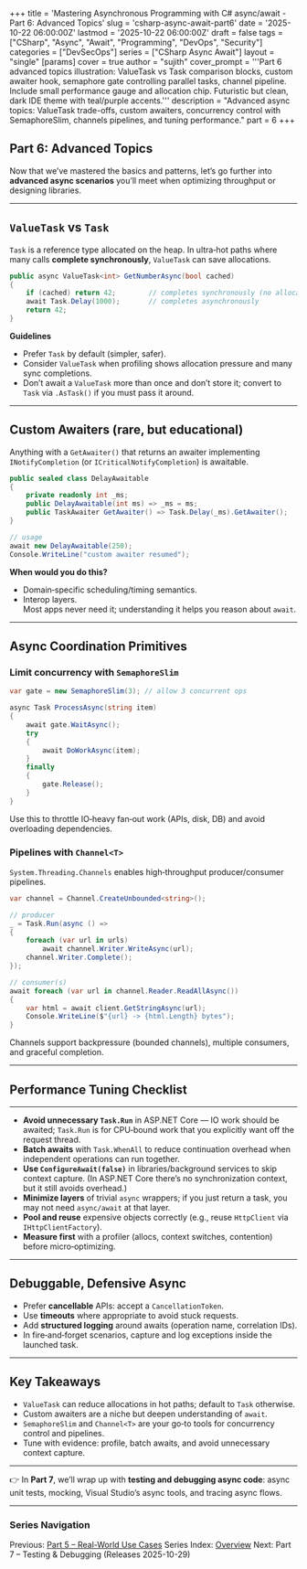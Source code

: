 +++
title = 'Mastering Asynchronous Programming with C# async/await - Part 6: Advanced Topics'
slug = 'csharp-async-await-part6'
date = '2025-10-22 06:00:00Z'
lastmod = '2025-10-22 06:00:00Z'
draft = false
tags = ["CSharp", "Async", "Await", "Programming", "DevOps", "Security"]
categories = ["DevSecOps"]
series = ["CSharp Async Await"]
layout = "single"
[params]
    cover = true
    author = "sujith"
    cover_prompt = '''Part 6 advanced topics illustration: ValueTask vs Task comparison blocks, custom awaiter hook, semaphore gate controlling parallel tasks, channel pipeline.
Include small performance gauge and allocation chip. Futuristic but clean, dark IDE theme with teal/purple accents.'''
description = "Advanced async topics: ValueTask trade-offs, custom awaiters, concurrency control with SemaphoreSlim, channels pipelines, and tuning performance."
part = 6
+++

## Part 6: Advanced Topics

Now that we’ve mastered the basics and patterns, let’s go further into **advanced async scenarios** you’ll meet when optimizing throughput or designing libraries.

---

## `ValueTask` vs `Task`

`Task` is a reference type allocated on the heap. In ultra‑hot paths where many calls **complete synchronously**, `ValueTask` can save allocations.

```csharp
public async ValueTask<int> GetNumberAsync(bool cached)
{
    if (cached) return 42;        // completes synchronously (no allocation)
    await Task.Delay(1000);       // completes asynchronously
    return 42;
}
```

**Guidelines**  

- Prefer `Task` by default (simpler, safer).  
- Consider `ValueTask` when profiling shows allocation pressure and many sync completions.  
- Don’t await a `ValueTask` more than once and don’t store it; convert to `Task` via `.AsTask()` if you must pass it around.

---

## Custom Awaiters (rare, but educational)

Anything with a `GetAwaiter()` that returns an awaiter implementing `INotifyCompletion` (or `ICriticalNotifyCompletion`) is awaitable.

```csharp
public sealed class DelayAwaitable
{
    private readonly int _ms;
    public DelayAwaitable(int ms) => _ms = ms;
    public TaskAwaiter GetAwaiter() => Task.Delay(_ms).GetAwaiter();
}

// usage
await new DelayAwaitable(250);
Console.WriteLine("custom awaiter resumed");
```

**When would you do this?**  

- Domain‑specific scheduling/timing semantics.  
- Interop layers.  
Most apps never need it; understanding it helps you reason about `await`.

---

## Async Coordination Primitives

### Limit concurrency with `SemaphoreSlim`

```csharp
var gate = new SemaphoreSlim(3); // allow 3 concurrent ops

async Task ProcessAsync(string item)
{
    await gate.WaitAsync();
    try
    {
        await DoWorkAsync(item);
    }
    finally
    {
        gate.Release();
    }
}
```

Use this to throttle IO‑heavy fan‑out work (APIs, disk, DB) and avoid overloading dependencies.

### Pipelines with `Channel<T>`

`System.Threading.Channels` enables high‑throughput producer/consumer pipelines.

```csharp
var channel = Channel.CreateUnbounded<string>();

// producer
_ = Task.Run(async () =>
{
    foreach (var url in urls)
        await channel.Writer.WriteAsync(url);
    channel.Writer.Complete();
});

// consumer(s)
await foreach (var url in channel.Reader.ReadAllAsync())
{
    var html = await client.GetStringAsync(url);
    Console.WriteLine($"{url} -> {html.Length} bytes");
}
```

Channels support backpressure (bounded channels), multiple consumers, and graceful completion.

---

## Performance Tuning Checklist

---

- **Avoid unnecessary `Task.Run`** in ASP.NET Core — IO work should be awaited; `Task.Run` is for CPU‑bound work that you explicitly want off the request thread.  
- **Batch awaits** with `Task.WhenAll` to reduce continuation overhead when independent operations can run together.  
- **Use `ConfigureAwait(false)`** in libraries/background services to skip context capture. (In ASP.NET Core there’s no synchronization context, but it still avoids overhead.)  
- **Minimize layers** of trivial `async` wrappers; if you just return a task, you may not need `async/await` at that layer.  
- **Pool and reuse** expensive objects correctly (e.g., reuse `HttpClient` via `IHttpClientFactory`).  
- **Measure first** with a profiler (allocs, context switches, contention) before micro‑optimizing.

---

## Debuggable, Defensive Async

- Prefer **cancellable** APIs: accept a `CancellationToken`.  
- Use **timeouts** where appropriate to avoid stuck requests.  
- Add **structured logging** around awaits (operation name, correlation IDs).  
- In fire‑and‑forget scenarios, capture and log exceptions inside the launched task.

---

## Key Takeaways

- `ValueTask` can reduce allocations in hot paths; default to `Task` otherwise.  
- Custom awaiters are a niche but deepen understanding of `await`.  
- `SemaphoreSlim` and `Channel<T>` are your go‑to tools for concurrency control and pipelines.  
- Tune with evidence: profile, batch awaits, and avoid unnecessary context capture.

---

👉 In **Part 7**, we’ll wrap up with **testing and debugging async code**: async unit tests, mocking, Visual Studio’s async tools, and tracing async flows.

---

### Series Navigation

Previous: [Part 5 – Real-World Use Cases](/posts/2025/10/csharp-async-await-part5/)
Series Index: [Overview](/posts/2025/09/csharp-async-await/)
Next: Part 7 – Testing & Debugging (Releases 2025-10-29)